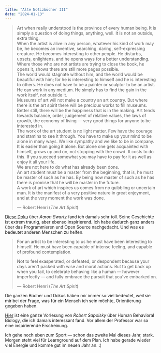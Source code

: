```yaml
---
title: "Alte Notizbücher III"
date: "2024-01-13"
---
```


> Art when really understood is the province of every human being. It is simply a question of doing things, anything, well. It is not an outside, extra thing.  
> When the artist is alive in any person, whatever his kind of work may be, he becomes an inventive, searching, daring, self-expressing creature. He becomes interesting to other people. He disturbs, upsets, enlightens, and he opens ways for a better understanding. Where those who are not artists are trying to close the book, he opens it, shows there are still more pages possible.  
> The world would stagnate without him, and the world would be beautiful with him; for he is interesting to himself and he is interesting to others. He does not have to be a painter or sculptor to be an artist. He can work in any medium. He simply has to find the gain in the work itself, not outside it.  
> Museums of art will not make a country an art country. But where there is the art spirit there will be precious works to fill museums. Better still, there will be the happiness that is in the making. Art tends towards balance, order, judgement of relative values, the laws of growth, the economy of living — very good things for anyone to be interested in.  
> The work of the art student is no light matter. Few have the courage and stamina to see it through. You have to make up your mind to be alone in many ways. We like sympathy and we like to be in company. It is easier than going it alone. But alone one gets acquainted with himself, grows up and on, not stopping with the crowd. It costs to do this. If you succeed somewhat you may have to pay for it as well as enjoy it all your life.  
> We are not here to do what has already been done.  
> An art student must be a master from the beginning, that is, he must be master of such as he has. By being now master of such as he has there is promise that he will be master in the future.  
> A work of art which inspires us comes from no quibbling or uncertain man. It is the manifest of a very positive nature in great enjoyment, and at the very moment the work was done.
>
> — Robert Henri (_The Art Spirit_)

[Diese Doku](https://www.youtube.com/watch?v=9vz06QO3UkQ&t=370s) über _Aaron Swartz_ fand ich damals sehr toll. Seine Geschichte ist extrem traurig, aber ebenso inspirierend. Ich habe dadurch ganz anders über das Programmieren und Open Source nachgedacht. Und was es bedeutet anderen Menschen zu helfen.

> For an artist to be interesting to us he must have been interesting to himself. He must have been capable of intense feeling, and capable of profound contemplation.
>
> Not to feel exasperated, or defeated, or despondent because your days aren't packed with wise and moral actions. But to get back up when you fail, to celebrate behaving like a human — however imperfectly — and fully embrace the pursuit that you've embarked on.
>
> — Robert Henri (_The Art Spirit_)

Die ganzen Bücher und Dokus haben mir immer so viel bedeutet, weil sie mir bei der Frage, was für ein Mensch ich sein möchte, Orientierung gegeben haben.

[Hier](https://www.youtube.com/playlist?list=PL848F2368C90DDC3D) ist eine ganze Vorlesung von _Robert Sapolsky_ über Human Behavioral Biology, die ich damals interessant fand. Vor allem der Professor war so eine inspirierende Erscheinung.

Ich gehe noch eben zum Sport — schon das zweite Mal dieses Jahr, stark. Morgen steht viel für Learnground auf dem Plan. Ich habe gerade wieder viel Energie und komme gut im neuen Jahr an. :)

